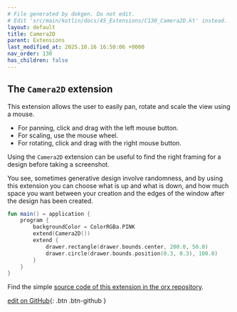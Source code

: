 ```yaml
---
# File generated by dokgen. Do not edit. 
# Edit 'src/main/kotlin/docs/45_Extensions/C130_Camera2D.kt' instead.
layout: default
title: Camera2D
parent: Extensions
last_modified_at: 2025.10.16 16:50:06 +0000
nav_order: 130
has_children: false
---
```

 
## The `Camera2D` extension

This extension allows the user to easily pan, rotate and scale
the view using a mouse.

* For panning, click and drag with the left mouse button.
* For scaling, use the mouse wheel.
* For rotating, click and drag with the right mouse button.

Using the `Camera2D` extension can be useful to find the
right framing for a design before taking a screenshot.

You see, sometimes generative design involve randomness,
and by using this extension you can choose what is up and what
is down, and how much space you want between your creation and 
the edges of the window after the design has been created. 
 
```kotlin
fun main() = application {
    program {
        backgroundColor = ColorRGBa.PINK
        extend(Camera2D())
        extend {
            drawer.rectangle(drawer.bounds.center, 200.0, 50.0)
            drawer.circle(drawer.bounds.position(0.3, 0.3), 100.0)
        }
    }
}
``` 
 
Find the simple [source code of this extension in the orx repository](https://github.com/openrndr/orx/blob/master/orx-camera/src/commonMain/kotlin/Camera2D.kt).  

[edit on GitHub](https://github.com/openrndr/openrndr-guide/blob/main/src/main/kotlin/docs/45_Extensions/C130_Camera2D.kt){: .btn .btn-github }
